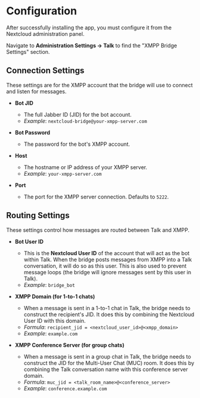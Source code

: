 # Configuration

After successfully installing the app, you must configure it from the Nextcloud administration panel.

Navigate to **Administration Settings -> Talk** to find the "XMPP Bridge Settings" section.

## Connection Settings

These settings are for the XMPP account that the bridge will use to connect and listen for messages.

- **Bot JID**
  - The full Jabber ID (JID) for the bot account.
  - *Example*: `nextcloud-bridge@your-xmpp-server.com`

- **Bot Password**
  - The password for the bot's XMPP account.

- **Host**
  - The hostname or IP address of your XMPP server.
  - *Example*: `your-xmpp-server.com`

- **Port**
  - The port for the XMPP server connection. Defaults to `5222`.

## Routing Settings

These settings control how messages are routed between Talk and XMPP.

- **Bot User ID**
  - This is the **Nextcloud User ID** of the account that will act as the bot within Talk. When the bridge posts messages from XMPP into a Talk conversation, it will do so as this user. This is also used to prevent message loops (the bridge will ignore messages sent by this user in Talk).
  - *Example*: `bridge_bot`

- **XMPP Domain (for 1-to-1 chats)**
  - When a message is sent in a 1-to-1 chat in Talk, the bridge needs to construct the recipient's JID. It does this by combining the Nextcloud User ID with this domain.
  - *Formula*: `recipient_jid = <nextcloud_user_id>@<xmpp_domain>`
  - *Example*: `example.com`

- **XMPP Conference Server (for group chats)**
  - When a message is sent in a group chat in Talk, the bridge needs to construct the JID for the Multi-User Chat (MUC) room. It does this by combining the Talk conversation name with this conference server domain.
  - *Formula*: `muc_jid = <talk_room_name>@<conference_server>`
  - *Example*: `conference.example.com`
